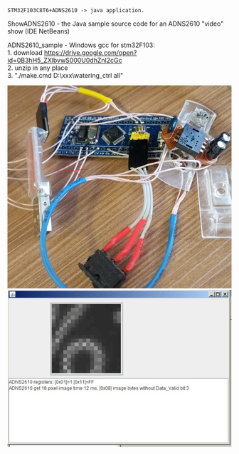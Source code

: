 	STM32F103C8T6+ADNS2610 -> java application.

ShowADNS2610 - the Java sample source code for an ADNS2610 "video" show (IDE NetBeans)

ADNS2610_sample - Windows gcc for stm32F103: 
<br>1. download https://drive.google.com/open?id=0B3hH5_ZXlbvwS000U0dhZnl2cGc
<br>2. unzip in any place 
<br>3. "./make.cmd D:\xxx\watering_ctrl all"

![image](photo.jpg)                                                
![image](sreen_java.jpg)                                                
                                             
